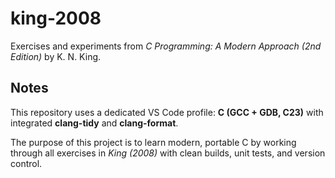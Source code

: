 # king-2008

Exercises and experiments from *C Programming: A Modern Approach (2nd Edition)*
by K. N. King.

## Notes

This repository uses a dedicated VS Code profile:
**C (GCC + GDB, C23)** with integrated **clang-tidy** and **clang-format**.

The purpose of this project is to learn modern, portable C by working through all exercises in *King (2008)* with clean builds, unit tests, and version control.
